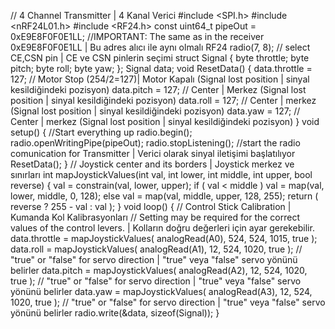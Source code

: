 // 4 Channel Transmitter | 4 Kanal Verici
#include <SPI.h>
#include <nRF24L01.h>
#include <RF24.h>
const uint64_t pipeOut = 0xE9E8F0F0E1LL;   //IMPORTANT: The same as in the receiver 0xE9E8F0F0E1LL | Bu adres alıcı ile aynı olmalı
RF24 radio(7, 8); // select CE,CSN pin | CE ve CSN pinlerin seçimi
struct Signal {
byte throttle;
byte pitch;
byte roll;
byte yaw;
};
Signal data;
void ResetData() 
{
data.throttle = 127; // Motor Stop (254/2=127)| Motor Kapalı (Signal lost position | sinyal kesildiğindeki pozisyon)
data.pitch = 127; // Center | Merkez (Signal lost position | sinyal kesildiğindeki pozisyon)
data.roll = 127; // Center | merkez (Signal lost position | sinyal kesildiğindeki pozisyon)
data.yaw = 127; // Center | merkez (Signal lost position | sinyal kesildiğindeki pozisyon)
}
void setup()
{
//Start everything up
radio.begin();
radio.openWritingPipe(pipeOut);
radio.stopListening(); //start the radio comunication for Transmitter | Verici olarak sinyal iletişimi başlatılıyor
ResetData();
}
// Joystick center and its borders | Joystick merkez ve sınırları
int mapJoystickValues(int val, int lower, int middle, int upper, bool reverse)
{
val = constrain(val, lower, upper);
if ( val < middle )
val = map(val, lower, middle, 0, 128);
else
val = map(val, middle, upper, 128, 255);
return ( reverse ? 255 - val : val );
}
void loop()
{
// Control Stick Calibration | Kumanda Kol Kalibrasyonları
// Setting may be required for the correct values of the control levers. | Kolların doğru değerleri için ayar gerekebilir.
data.throttle = mapJoystickValues( analogRead(A0), 524, 524, 1015, true );
data.roll = mapJoystickValues( analogRead(A1), 12, 524, 1020, true );      // "true" or "false" for servo direction | "true" veya "false" servo yönünü belirler
data.pitch = mapJoystickValues( analogRead(A2), 12, 524, 1020, true );     // "true" or "false" for servo direction | "true" veya "false" servo yönünü belirler
data.yaw = mapJoystickValues( analogRead(A3), 12, 524, 1020, true );       // "true" or "false" for servo direction | "true" veya "false" servo yönünü belirler
radio.write(&data, sizeof(Signal));
}
